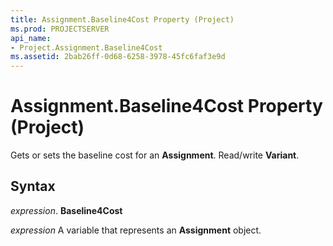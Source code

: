 ```yaml
---
title: Assignment.Baseline4Cost Property (Project)
ms.prod: PROJECTSERVER
api_name:
- Project.Assignment.Baseline4Cost
ms.assetid: 2bab26ff-0d68-6258-3978-45fc6faf3e9d
---
```



# Assignment.Baseline4Cost Property (Project)

Gets or sets the baseline cost for an  **Assignment**. Read/write **Variant**.


## Syntax

 _expression_. **Baseline4Cost**

 _expression_ A variable that represents an **Assignment** object.


